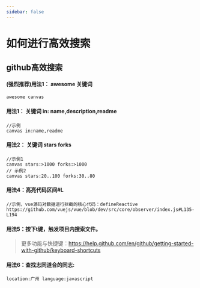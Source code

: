 ```yaml
---
sidebar: false
---
```

# 如何进行高效搜索
## github高效搜索
#### (强烈推荐)用法1： awesome 关键词
```
awesome canvas
```
#### 用法1： 关键词 in: name,description,readme
```
//示例
canvas in:name,readme
```
#### 用法2： 关键词 stars forks
```
//示例1 
canvas stars:>1000 forks:>1000
// 示例2
canvas stars:20..100 forks:30..80
```
#### 用法4：高亮代码区间#L
```
//示例，vue源码对数据进行拦截的核心代码：defineReactive
https://github.com/vuejs/vue/blob/dev/src/core/observer/index.js#L135-L194
```

#### 用法5：按下t键，触发项目内搜索文件。
> 更多功能与快捷键：https://help.github.com/en/github/getting-started-with-github/keyboard-shortcuts
#### 用法6：查找志同道合的同志:
```
location:广州 language:javascript
```